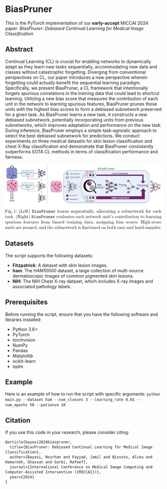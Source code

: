 # BiasPruner
This is the PyTorch implementation of our **early-accept** MICCAI 2024 paper: *BiasPruner: Debiased Continual Learning for Medical Image Classification*

## Abstract 
Continual Learning (CL) is crucial for enabling networks to dynamically adapt as they learn new tasks sequentially, accommodating new data and classes without catastrophic forgetting. Diverging from conventional perspectives on CL, our paper introduces a new perspective wherein forgetting could actually benefit the sequential learning paradigm. Specifically, we present BiasPruner, a CL framework that intentionally forgets spurious correlations in the training data that could lead to shortcut learning. Utilizing a new bias score that measures the contribution of each unit in the network to learning spurious features, BiasPruner prunes those units with the highest bias scores to form a debiased subnetwork preserved for a given task. As BiasPruner learns a new task, it constructs a new debiased subnetwork, potentially incorporating units from previous subnetworks, which improves adaptation and performance on the new task. During inference, BiasPruner employs a simple task-agnostic approach to select the best debiased subnetwork for predictions. We conduct experiments on three medical datasets for skin lesion classification and chest X-Ray classification and demonstrate that BiasPruner consistently outperforms SOTA CL methods in terms of classification performance and fairness. 

<p align="center">
  <img src="overview.png" alt="alt text">
</p>

## Datasets

The script supports the following datasets:

- **Fitzpatrick**: A dataset with skin lesion images.
- **ham**: The HAM10000 dataset, a large collection of multi-source dermatoscopic images of common pigmented skin lesions.
- **NIH**: The NIH Chest X-ray dataset, which includes X-ray images and associated pathology labels.

## Prerequisites

Before running the script, ensure that you have the following software and libraries installed:

- Python 3.6+
- PyTorch
- torchvision
- NumPy
- Pandas
- Matplotlib
- scikit-learn
- tqdm

## Example
Here is an example of how to run the script with specific arguments:
`python main.py --dataset ham --num_classes 3 --learning_rate 0.01 --num_epochs 50 --patience 10`


## Citation 
If you use this code in your research, please consider citing:

```text
@article{bayasi2024biaspruner,
  title={BiasPruner: Debiased Continual Learning for Medical Image Classification},
  author={Bayasi, Nourhan and Fayyad, Jamil and Bissoto, Alceu and Hamarneh, Ghassan and Garbi, Rafeef},
  journal={International Conference on Medical Image Computing and Computer-Assisted Intervention ({MICCAI})},
  year={2024}
}
```

